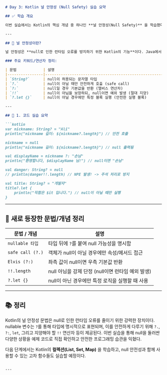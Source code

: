 ````markdown
# Day 3: Kotlin 널 안정성 (Null Safety) 실습 요약

## ✅ 학습 개요

이번 실습에서는 Kotlin의 핵심 개념 중 하나인 **널 안정성(Null Safety)** 을 학습했다. Kotlin은 `NullPointerException`을 컴파일 타임에서 방지할 수 있도록 언어 차원에서 null 처리 문법을 제공한다. 다양한 연산자(`?`, `?:`, `!!`, `?.let`)를 통해 안전하게 nullable 데이터를 다루는 방법을 실습했다.

---

## 🔧 널 안정성이란?

널 안정성은 **null로 인한 런타임 오류를 방지하기 위한 Kotlin의 기능**이다. Java에서는 null 값을 가진 객체에 접근하면 `NullPointerException`이 발생하지만, Kotlin은 nullable 타입을 명시적으로 구분하여 이러한 문제를 원천 차단한다.

### 주요 키워드/연산자 정리:

| 문법            | 설명                                                           |
|----------------|----------------------------------------------------------------|
| `String?`      | null이 허용되는 문자열 타입                                      |
| `?.`           | null이 아닐 때만 안전하게 호출 (safe call)                       |
| `?:`           | null일 경우 기본값을 반환 (엘비스 연산자)                         |
| `!!`           | null이 아님을 보장하되, null이면 예외 발생 (절대 지양)             |
| `?.let {}`     | null이 아닐 경우에만 특정 블록 실행 (안전한 실행 블록)            |

---

## 🧱 1. 코드 실습 요약

```kotlin
var nickname: String? = "Ali"
println("nickname 길이: ${nickname?.length}") // 안전 호출

nickname = null
println("nickname 길이: ${nickname?.length}") // null 출력됨

val displayName = nickname ?: "손님"
println("환영합니다, $displayName 님!") // null이면 "손님"

val danger: String? = null
// println(danger!!.length) // NPE 발생! -> 주석 처리로 방지

val title: String? = "개발자"
title?.let {
    println("직함은 $it 입니다.") // null이 아닐 때만 실행
}
````

---

## 📌 새로 등장한 문법/개념 정리

| 문법 / 개념          | 설명                                |
| ---------------- | --------------------------------- |
| `nullable 타입`    | 타입 뒤에 `?`를 붙여 null 가능성을 명시함       |
| `safe call (?.)` | 객체가 null이 아닐 경우에만 속성/메서드 접근       |
| `Elvis (?:)`     | 좌측 값이 null이면 우측 기본값 반환            |
| `!!.length`      | null 아님을 강제 단정 (null이면 런타임 예외 발생) |
| `?.let {}`       | null이 아닌 경우에만 특정 로직을 실행할 때 사용     |

---

## 📚 정리

Kotlin의 널 안정성 문법은 null로 인한 런타임 오류를 줄이기 위한 강력한 장치이다.
nullable 변수는 `?`를 통해 타입에 명시적으로 표현되며, 이를 안전하게 다루기 위해 `?.`, `?:`, `let`, 그리고 지양해야 할 `!!` 연산자 등이 제공된다. 이번 실습을 통해 null을 둘러싼 다양한 상황을 예제 코드로 직접 확인하고 안전한 프로그래밍 습관을 익혔다.

다음 단계에서는 Kotlin의 **컬렉션(List, Set, Map)** 을 학습하고, null 안전성과 함께 사용할 수 있는 고차 함수들도 실습할 예정이다.

```

---

